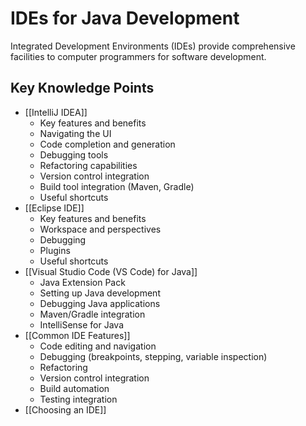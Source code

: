 # IDEs for Java Development

Integrated Development Environments (IDEs) provide comprehensive facilities to computer programmers for software development.

## Key Knowledge Points

- [[IntelliJ IDEA]]
  - Key features and benefits
  - Navigating the UI
  - Code completion and generation
  - Debugging tools
  - Refactoring capabilities
  - Version control integration
  - Build tool integration (Maven, Gradle)
  - Useful shortcuts
- [[Eclipse IDE]]
  - Key features and benefits
  - Workspace and perspectives
  - Debugging
  - Plugins
  - Useful shortcuts
- [[Visual Studio Code (VS Code) for Java]]
  - Java Extension Pack
  - Setting up Java development
  - Debugging Java applications
  - Maven/Gradle integration
  - IntelliSense for Java
- [[Common IDE Features]]
  - Code editing and navigation
  - Debugging (breakpoints, stepping, variable inspection)
  - Refactoring
  - Version control integration
  - Build automation
  - Testing integration
- [[Choosing an IDE]]
